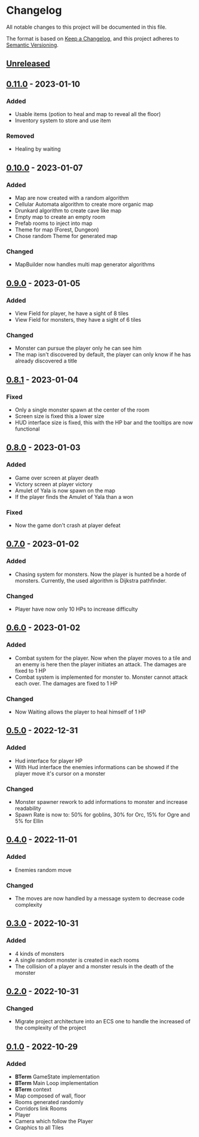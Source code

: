 # Changelog
All notable changes to this project will be documented in this file.

The format is based on [Keep a Changelog](https://keepachangelog.com/en/1.0.0/),
and this project adheres to [Semantic Versioning](https://semver.org/spec/v2.0.0.html).

## [Unreleased]

## [0.11.0] - 2023-01-10

### Added

- Usable items (potion to heal and map to reveal all the floor)
- Inventory system to store and use item

### Removed

- Healing by waiting

## [0.10.0] - 2023-01-07

### Added

- Map are now created with a random algorithm
- Cellular Automata algorithm to create more organic map
- Drunkard algorithm to create cave like map
- Empty map to create an empty room
- Prefab rooms to inject into map
- Theme for map (Forest, Dungeon)
- Chose random Theme for generated map

### Changed

- MapBuilder now handles multi map generator algorithms 

## [0.9.0] - 2023-01-05

### Added

- View Field for player, he have a sight of 8 tiles
- View Field for monsters, they have a sight of 6 tiles

### Changed

- Monster can pursue the player only he can see him
- The map isn't discovered by default, the player can only know if he has already discovered a title 

## [0.8.1] - 2023-01-04

### Fixed

- Only a single monster spawn at the center of the room
- Screen size is fixed this a lower size
- HUD interface size is fixed, this with the HP bar and the tooltips are now functional

## [0.8.0] - 2023-01-03

### Added

- Game over screen at player death
- Victory screen at player victory
- Amulet of Yala is now spawn on the map
- If the player finds the Amulet of Yala than a won

### Fixed

- Now the game don't crash at player defeat

## [0.7.0] - 2023-01-02

### Added

- Chasing system for monsters. Now the player is hunted be a horde of monsters. Currently, the used algorithm is Dijkstra pathfinder.

### Changed

- Player have now only 10 HPs to increase difficulty

## [0.6.0] - 2023-01-02

### Added

- Combat system for the player. Now when the player moves to a tile and an enemy is here then the player initiates an attack. The damages are fixed to 1 HP
- Combat system is implemented for monster to. Monster cannot attack each over. The damages are fixed to 1 HP

### Changed

- Now Waiting allows the player to heal himself of 1 HP 

## [0.5.0] - 2022-12-31

### Added

- Hud interface for player HP
- With Hud interface the enemies informations can be showed if the player move it's cursor on a monster

### Changed

- Monster spawner rework to add informations to monster and increase readability
- Spawn Rate is now to: 50% for goblins, 30% for Orc, 15% for Ogre and 5% for Ellin

## [0.4.0] - 2022-11-01

### Added

- Enemies random move

### Changed

- The moves are now handled by a message system to decrease code complexity

## [0.3.0] - 2022-10-31

### Added

- 4 kinds of monsters
- A single random monster is created in each rooms
- The collision of a player and a monster resuls in the death of the monster

## [0.2.0] - 2022-10-31

### Changed

- Migrate project architecture into an ECS one to handle the increased of the complexity of the project

## [0.1.0] - 2022-10-29

### Added

- **BTerm** GameState implementation
- **BTerm** Main Loop implementation
- **BTerm** context
- Map composed of wall, floor
- Rooms generated randomly
- Corridors link Rooms
- Player
- Camera which follow the Player
- Graphics to all Tiles

[unreleased]: https://github.com/ulphidius/dungeoncrawl/compare/v0.11.0...master
[0.11.0]: https://github.com/ulphidius/dungeoncrawl/compare/v0.10.0...v0.11.0
[0.10.0]: https://github.com/ulphidius/dungeoncrawl/compare/v0.9.0...v0.10.0
[0.9.0]: https://github.com/ulphidius/dungeoncrawl/compare/v0.8.1...v0.9.0
[0.8.1]: https://github.com/ulphidius/dungeoncrawl/compare/v0.8.0...v0.8.1
[0.8.0]: https://github.com/ulphidius/dungeoncrawl/compare/v0.7.0...v0.8.0
[0.7.0]: https://github.com/ulphidius/dungeoncrawl/compare/v0.6.0...v0.7.0
[0.6.0]: https://github.com/ulphidius/dungeoncrawl/compare/v0.5.0...v0.6.0
[0.5.0]: https://github.com/ulphidius/dungeoncrawl/compare/v0.4.0...v0.5.0
[0.4.0]: https://github.com/ulphidius/dungeoncrawl/compare/v0.3.0...v0.4.0
[0.3.0]: https://github.com/ulphidius/dungeoncrawl/compare/v0.2.0...v0.3.0
[0.2.0]: https://github.com/ulphidius/dungeoncrawl/compare/v0.1.0...v0.2.0
[0.1.0]: https://github.com/ulphidius/dungeoncrawl/releases/tag/v0.1.0
